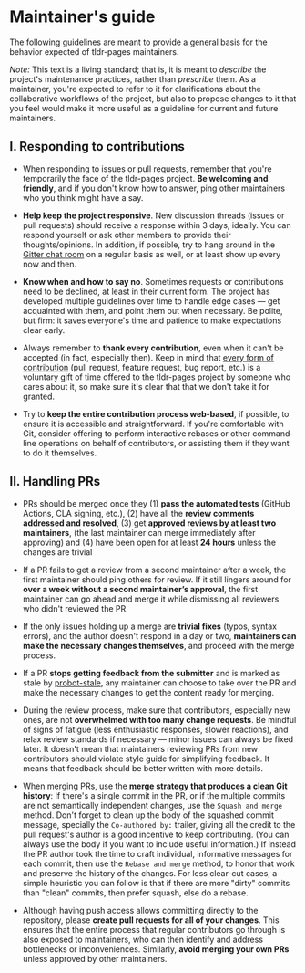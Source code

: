 # Maintainer's guide

The following guidelines are meant to provide a general basis
for the behavior expected of tldr-pages maintainers.

*Note:* This text is a living standard;
that is, it is meant to *describe* the project's maintenance practices,
rather than *prescribe* them.
As a maintainer, you're expected to refer to it for clarifications
about the collaborative workflows of the project,
but also to propose changes to it
that you feel would make it more useful
as a guideline for current and future maintainers.

## I. Responding to contributions

- When responding to issues or pull requests,
  remember that you're temporarily the face of the tldr-pages project.
  **Be welcoming and friendly**, and if you don't know how to answer,
  ping other maintainers who you think might have a say.

- **Help keep the project responsive**.
  New discussion threads (issues or pull requests)
  should receive a response within 3 days, ideally.
  You can respond yourself
  or ask other members to provide their thoughts/opinions.
  In addition, if possible, try to hang around in the
  [Gitter chat room](https://gitter.im/tldr-pages/tldr)
  on a regular basis as well, or at least show up every now and then.

- **Know when and how to say no**.
  Sometimes requests or contributions need to be declined,
  at least in their current form.
  The project has developed multiple guidelines over time to handle edge cases
  — get acquainted with them, and point them out when necessary.
  Be polite, but firm: it saves everyone's time and patience
  to make expectations clear early.

- Always remember to **thank every contribution**,
  even when it can't be accepted (in fact, especially then).
  Keep in mind that
  [every form of contribution](https://github.com/kentcdodds/all-contributors)
  (pull request, feature request, bug report, etc.)
  is a voluntary gift of time offered to the tldr-pages project
  by someone who cares about it,
  so make sure it's clear that that we don't take it for granted.

- Try to **keep the entire contribution process web-based**, if possible,
  to ensure it is accessible and straightforward.
  If you're comfortable with Git, consider offering to perform
  interactive rebases or other command-line operations
  on behalf of contributors,
  or assisting them if they want to do it themselves.

## II. Handling PRs

- PRs should be merged once they
  (1) **pass the automated tests** (GitHub Actions, CLA signing, etc.),
  (2) have all the **review comments addressed and resolved**,
  (3) get **approved reviews by at least two maintainers**, (the last maintainer can merge immediately after approving) and
  (4) have been open for at least **24 hours** unless the changes are trivial

- If a PR fails to get a review from a second maintainer after a week,
  the first maintainer should ping others for review. If it still lingers around
  for **over a week without a second maintainer’s approval**,
  the first maintainer can go ahead and merge it while dismissing all reviewers who
  didn't reviewed the PR.

- If the only issues holding up a merge are **trivial fixes**
  (typos, syntax errors), and the author doesn't respond in a day or two,
  **maintainers can make the necessary changes themselves**,
  and proceed with the merge process.

- If a PR **stops getting feedback from the submitter** and is marked as stale
  by [probot-stale](../.github/workflows/stale.yml),
  any maintainer can choose to take over the PR
  and make the necessary changes to get the content ready for merging.

- During the review process, make sure that contributors, especially new ones,
  are not **overwhelmed with too many change requests**.
  Be mindful of signs of fatigue (less enthusiastic responses, slower reactions),
  and relax review standards if necessary — minor issues can always be fixed later.
  It doesn't mean that maintainers reviewing PRs from new contributors should violate
  style guide for simplifying feedback. It means that feedback should be better written
  with more details.

- When merging PRs, use the **merge strategy that produces a clean Git history**:
  If there's a single commit in the PR,
  or if the multiple commits are not semantically independent changes,
  use the `Squash and merge` method.
  Don't forget to clean up the body of the squashed commit message, specially the `Co-authored by:` trailer, giving all the credit to the pull request's author is a good incentive to keep contributing.
  (You can always use the body if you want to include useful information.)
  If instead the PR author took the time to craft
  individual, informative messages for each commit,
  then use the `Rebase and merge` method,
  to honor that work and preserve the history of the changes.
  For less clear-cut cases, a simple heuristic you can follow
  is that if there are more "dirty" commits than "clean" commits,
  then prefer squash, else do a rebase.

- Although having push access allows committing directly to the repository,
  please **create pull requests for all of your changes**.
  This ensures that the entire process that regular contributors go through
  is also exposed to maintainers,
  who can then identify and address bottlenecks or inconveniences.
  Similarly, **avoid merging your own PRs** unless approved by other maintainers.
